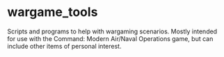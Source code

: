 # wargame_tools
Scripts and programs to help with wargaming scenarios. Mostly intended for use
with the Command: Modern Air/Naval Operations game, but can include other items
of personal interest. 
